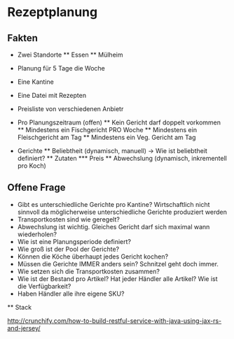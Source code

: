 # Rezeptplanung

## Fakten

* Zwei Standorte
** Essen
** Mülheim

* Planung für 5 Tage die Woche
* Eine Kantine

* Eine Datei mit Rezepten
* Preisliste von verschiedenen Anbietr

* Pro Planungszeitraum (offen)
** Kein Gericht darf doppelt vorkommen
** Mindestens ein Fischgericht PRO Woche
** Mindestens ein Fleischgericht am Tag
** Mindestens ein Veg. Gericht am Tag

* Gerichte
** Beliebtheit (dynamisch, manuell) -> Wie ist beliebtheit definiert? 
** Zutaten
*** Preis
** Abwechslung (dynamisch, inkrementell pro Koch)

## Offene Frage

* Gibt es unterschiedliche Gerichte pro Kantine? Wirtschaftlich nicht sinnvoll da möglicherweise unterschiedliche Gerichte produziert werden
* Transportkosten sind wie geregelt?
* Abwechslung ist wichtig. Gleiches Gericht darf sich maximal wann wiederholen?
* Wie ist eine Planungsperiode definiert?
* Wie groß ist der Pool der Gerichte?
* Können die Köche überhaupt jedes Gericht kochen?
* Müssen die Gerichte IMMER anders sein? Schnitzel geht doch immer.
* Wie setzen sich die Transportkosten zusammen?
* Wie ist der Bestand pro Artikel? Hat jeder Händler alle Artikel? Wie ist die Verfügbarkeit?
* Haben Händler alle ihre eigene SKU?

** Stack

http://crunchify.com/how-to-build-restful-service-with-java-using-jax-rs-and-jersey/
